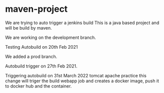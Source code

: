 # maven-project
We are trying to auto trigger a jenkins build
This is a java based project and will be build by maven.

We are working on the development branch.

Testing Autobuild on 20th Feb 2021

We added a prod branch.

Autobuild trigger on 27th Feb 2021.

Triggering autobuild on 31st March 2022
tomcat apache practice
this change will triger the build webapp job and creates a docker image, push it to docker hub and the container.

